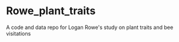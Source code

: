 # Rowe_plant_traits
A code and data repo for Logan Rowe's study on plant traits and bee visitations
